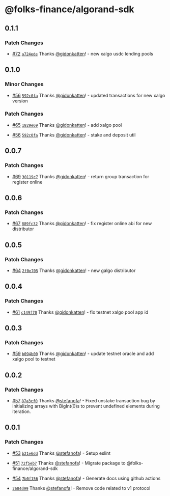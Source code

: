 # @folks-finance/algorand-sdk

## 0.1.1

### Patch Changes

- [#72](https://github.com/Folks-Finance/algorand-js-sdk/pull/72) [`a724ede`](https://github.com/Folks-Finance/algorand-js-sdk/commit/a724edee55b4d9337ff7713b1b2a9dfc0b584543) Thanks [@gidonkatten](https://github.com/gidonkatten)! - new xalgo usdc lending pools

## 0.1.0

### Minor Changes

- [#56](https://github.com/Folks-Finance/algorand-js-sdk/pull/56) [`592c0fa`](https://github.com/Folks-Finance/algorand-js-sdk/commit/592c0faa187cdd4542c8a26bae0a3310207ca8e1) Thanks [@gidonkatten](https://github.com/gidonkatten)! - updated transactions for new xalgo version

### Patch Changes

- [#65](https://github.com/Folks-Finance/algorand-js-sdk/pull/65) [`1829e69`](https://github.com/Folks-Finance/algorand-js-sdk/commit/1829e696f76cf5ec3ae46ff884788435f7dddb36) Thanks [@gidonkatten](https://github.com/gidonkatten)! - add xalgo pool

- [#56](https://github.com/Folks-Finance/algorand-js-sdk/pull/56) [`592c0fa`](https://github.com/Folks-Finance/algorand-js-sdk/commit/592c0faa187cdd4542c8a26bae0a3310207ca8e1) Thanks [@gidonkatten](https://github.com/gidonkatten)! - stake and deposit util

## 0.0.7

### Patch Changes

- [#69](https://github.com/Folks-Finance/algorand-js-sdk/pull/69) [`30119c7`](https://github.com/Folks-Finance/algorand-js-sdk/commit/30119c7857855fcfcacb52e2afa36c8bc85af442) Thanks [@gidonkatten](https://github.com/gidonkatten)! - return group transaction for register online

## 0.0.6

### Patch Changes

- [#67](https://github.com/Folks-Finance/algorand-js-sdk/pull/67) [`889fc32`](https://github.com/Folks-Finance/algorand-js-sdk/commit/889fc3231d327ed851607c1afed355b5caea54ac) Thanks [@gidonkatten](https://github.com/gidonkatten)! - fix register online abi for new distributor

## 0.0.5

### Patch Changes

- [#64](https://github.com/Folks-Finance/algorand-js-sdk/pull/64) [`2f0e705`](https://github.com/Folks-Finance/algorand-js-sdk/commit/2f0e705f71e74eb1ba983d6059ae7e94459b464c) Thanks [@gidonkatten](https://github.com/gidonkatten)! - new galgo distributor

## 0.0.4

### Patch Changes

- [#61](https://github.com/Folks-Finance/algorand-js-sdk/pull/61) [`c149f70`](https://github.com/Folks-Finance/algorand-js-sdk/commit/c149f700b352631ac2c6ecf693a747189607afed) Thanks [@gidonkatten](https://github.com/gidonkatten)! - fix testnet xalgo pool app id

## 0.0.3

### Patch Changes

- [#59](https://github.com/Folks-Finance/algorand-js-sdk/pull/59) [`b094b00`](https://github.com/Folks-Finance/algorand-js-sdk/commit/b094b00dd429fd06aba4bd1055adc8b4e811005b) Thanks [@gidonkatten](https://github.com/gidonkatten)! - update testnet oracle and add xalgo pool to testnet

## 0.0.2

### Patch Changes

- [#57](https://github.com/Folks-Finance/algorand-js-sdk/pull/57) [`87a3cf0`](https://github.com/Folks-Finance/algorand-js-sdk/commit/87a3cf0baad5e96bb40ac374b2b2a2efd461e095) Thanks [@stefanofa](https://github.com/stefanofa)! - Fixed unstake transaction bug by initializing arrays with BigInt(0)s to prevent undefined elements during iteration.

## 0.0.1

### Patch Changes

- [#53](https://github.com/Folks-Finance/algorand-js-sdk/pull/53) [`b21e6dd`](https://github.com/Folks-Finance/algorand-js-sdk/commit/b21e6ddf0c2d6a8ab3a4e5779287a40369c5e792) Thanks [@stefanofa](https://github.com/stefanofa)! - Setup eslint

- [#51](https://github.com/Folks-Finance/algorand-js-sdk/pull/51) [`72f5eb7`](https://github.com/Folks-Finance/algorand-js-sdk/commit/72f5eb7407afb402c0ae71afcd89d34ddde1d024) Thanks [@stefanofa](https://github.com/stefanofa)! - Migrate package to @folks-finance/algorand-sdk

- [#54](https://github.com/Folks-Finance/algorand-js-sdk/pull/54) [`7b0f156`](https://github.com/Folks-Finance/algorand-js-sdk/commit/7b0f15666902b313af55b19df7f5215bd99cd059) Thanks [@stefanofa](https://github.com/stefanofa)! - Generate docs using github actions

- [`2684d99`](https://github.com/Folks-Finance/algorand-js-sdk/commit/2684d995bba22afc81f358f928b66f469cadc9fe) Thanks [@stefanofa](https://github.com/stefanofa)! - Remove code related to v1 protocol
